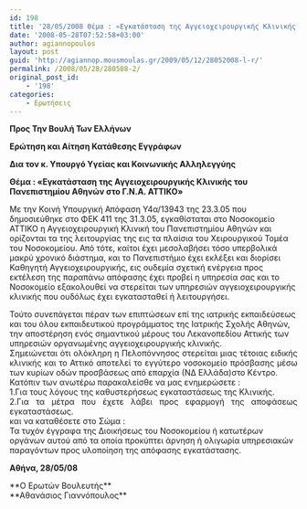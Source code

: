 ```yaml
---
id: 198
title: '28/05/2008 Θέμα : «Εγκατάσταση της Αγγειοχειρουργικής Κλινικής του Πανεπιστημίου Αθηνών στο Γ.Ν.Α. ΑΤΤΙΚΟ»'
date: '2008-05-28T07:52:58+03:00'
author: agiannopoulos
layout: post
guid: 'http://agiannop.mousmoulas.gr/2009/05/12/28052008-l-r/'
permalink: /2008/05/28/280508-2/
original_post_id:
    - '198'
categories:
    - Ερωτήσεις
---
```


**Προς Την Βουλή Των Ελλήνων**

**Ερώτηση και Αίτηση Κατάθεσης Εγγράφων**

**Δια τον κ. Υπουργό Υγείας και Κοινωνικής Αλληλεγγύης**

**Θέμα : «Εγκατάσταση της Αγγειοχειρουργικής Κλινικής του Πανεπιστημίου Αθηνών στο Γ.Ν.Α. ΑΤΤΙΚΟ»**

Με την Κοινή Υπουργική Απόφαση Υ4α/13943 της 23.3.05 που δημοσιεύθηκε στο ΦΕΚ 411 της 31.3.05, εγκαθίσταται στο Νοσοκομείο ΑΤΤΙΚΟ η Αγγειοχειρουργική Κλινική του Πανεπιστημίου Αθηνών και ορίζονται τα της λειτουργίας της εις τα πλαίσια του Χειρουργικού Τομέα του Νοσοκομείου. Από τότε, καίτοι έχει μεσολαβήσει τόσο υπερβολικά μακρύ χρονικό διάστημα, και το Πανεπιστήμιο έχει εκλέξει και διορίσει Καθηγητή Αγγειοχειρουργικής, εις ουδεμία σχετική ενέργεια προς εκτέλεση της παραπάνω απόφασης έχει προβεί η υπηρεσία σας και το Νοσοκομείο εξακολουθεί να στερείται των υπηρεσιών αγγειοχειρουργικής κλινικής που ουδόλως έχει εγκατασταθεί ή λειτουργήσει.

<div style="text-align:justify;"></div>Τούτο συνεπάγεται πέραν των επιπτώσεων επί της ιατρικής εκπαιδεύσεως και του όλου εκπαιδευτικού προγράμματος της Ιατρικής Σχολής Αθηνών, την αποστέρηση ενός σημαντικού μέρους του Λεκανοπεδίου Αττικής των υπηρεσιών οργανωμένης αγγειοχειρουργικής κλινικής.

<div style="text-align:justify;">Σημειώνεται ότι ολόκληρη η Πελοπόννησος στερείται μιας τέτοιας ειδικής κλινικής και το Αττικό αποτελεί το εγγύτερο νοσοκομείο πρόσβασης μέσω των κυρίων οδών προσβάσεως από επαρχία (ΝΔ Ελλάδα)στο Κέντρο.</div><div style="text-align:justify;">Κατόπιν των ανωτέρω παρακαλείσθε να μας ενημερώσετε :</div><div style="text-align:justify;">1.Για τους λόγους της καθυστερήσεως εγκαταστάσεως της Κλινικής.</div><div style="text-align:justify;">2.Για τα μέτρα που έχετε λάβει προς εφαρμογή της αποφάσεως εγκαταστάσεως.</div><div style="text-align:justify;">και να καταθέσετε στο Σώμα :</div><div style="text-align:justify;"></div>Τα τυχόν έγγραφα της Διοικήσεως του Νοσοκομείου ή κατωτέρων οργάνων αυτού από τα οποία προκύπτει άρνηση ή ολιγωρία υπηρεσιακών παραγόντων προς υλοποίηση της απόφασης εγκατάστασης.

**Αθήνα, 28/05/08**

<div style="text-align:center;"></div>**Ο Ερωτών Βουλευτής**

<div style="text-align:center;"></div>**Αθανάσιος Γιαννόπουλος**